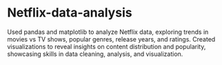# Netflix-data-analysis
Used pandas and matplotlib to analyze Netflix data, exploring trends in movies vs TV shows, popular genres, release years, and ratings. Created visualizations to reveal insights on content distribution and popularity, showcasing skills in data cleaning, analysis, and visualization.
